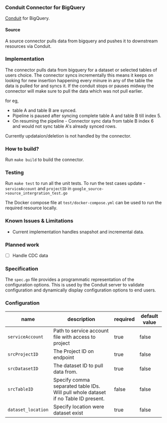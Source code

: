 ### Conduit Connector for BigQuery
[Conduit](https://conduit.io) for BigQuery.

#### Source
A source connector pulls data from bigquery and pushes it to downstream resources via Conduit.

### Implementation
The connector pulls data from bigquery for a dataset or selected tables of users choice. The connector syncs incrementally this means
it keeps on looking for new insertion happening every minure in any of the table the data is pulled for and syncs it. 
If the conduit stops or pauses midway the connector will make sure to pull the data which was not pull earlier. 

for eg,
- table A and table B are synced.
- Pipeline is paused after syncing complete table A and table B till index 5.
- On resuming the pipeline - Connector sync data from table B index 6 and would not sync table A's already synced rows.

Currently updataion/deletion is not handled by the connector.

### How to build?
Run `make build` to build the connector.

### Testing
Run `make test` to run all the unit tests. To run the test cases update - `serviceAccount` and `projectID`
in `google_source->source_intergration_test.go` 

The Docker compose file at `test/docker-compose.yml` can be used to run the required resource locally.

### Known Issues & Limitations
* Current implementation handles snapshot and incremental data.

### Planned work
- [ ] Handle CDC data

### Specification
The `spec.go` file provides a programmatic representation of the configuration options. This is used by the Conduit
server to validate configuration and dynamically display configuration options to end users.

### Configuration

| name |  description | required | default value |
|------|---------|-------------|----------|
|`serviceAccount`|Path to service account file with access to project|true| false|
|`srcProjectID`| The Project ID on endpoint|true| false|
|`srcDatasetID`|The dataset ID to pull data from.|true|false|
|`srcTableID`|Specify comma separated table IDs. Will pull whole dataset if no Table ID present. |false|false|
|`dataset_location`|Specify location were dataset exist|true|false|
